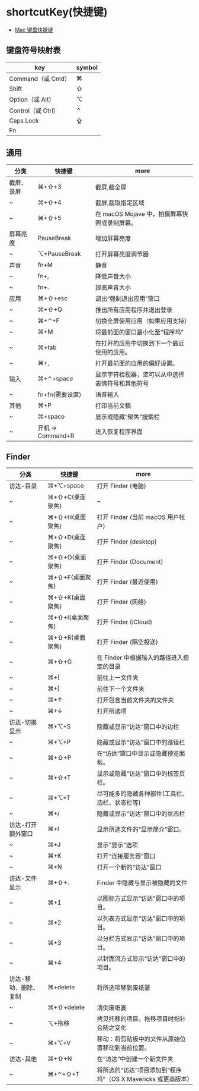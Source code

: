 # shortcutKey(快捷键)

- [Mac 键盘快捷键](https://support.apple.com/zh-cn/HT201236)

## 键盘符号映射表

| key                | symbol |
| ------------------ | ------ |
| Command（或 Cmd）  | ⌘      |
| Shift              | ⇧      |
| Option（或 Alt）   | ⌥      |
| Control（或 Ctrl） | ⌃      |
| Caps Lock          | ⇪      |
| Fn                 |        |

## 通用

| 分类       | 快捷键            | more                                             |
| ---------- | ----------------- | ------------------------------------------------ |
| 截屏、录屏 | ⌘+⇧+3             | 截屏,截全屏                                      |
| ~          | ⌘+⇧+4             | 截屏,截取指定区域                                |
| ~          | ⌘+⇧+5             | 在 macOS Mojave 中，拍摄屏幕快照或录制屏幕。     |
| 屏幕亮度   | PauseBreak        | 增加屏幕亮度                                     |
| ~          | ⌥+PauseBreak      | 打开屏幕亮度调节器                               |
| 声音       | fn+M              | 静音                                             |
| ~          | fn+,              | 降低声音大小                                     |
| ~          | fn+.              | 提高声音大小                                     |
| 应用       | ⌘+⇧+esc           | 调出“强制退出应用”窗口                           |
| ~          | ⌘+⇧+Q             | 推出所有应用程序并退出登录                       |
| ~          | ⌘+⌃+F             | 切换全屏使用应用（如果应用支持）                 |
| ~          | ⌘+M               | 将最前面的窗口最小化至“程序坞”                   |
| ~          | ⌘+tab             | 在打开的应用中切换到下一个最近使用的应用。       |
| ~          | ⌘+,               | 打开最前面的应用的偏好设置。                     |
| 输入       | ⌘+⌃+space         | 显示字符检视器，您可以从中选择表情符号和其他符号 |
| ~          | fn+fn(需要设置)   | 语音输入                                         |
| 其他       | ⌘+P               | 打印当前文稿                                     |
| ~          | ⌘+space           | 显示或隐藏“聚焦”搜索栏                           |
| ~          | 开机 -> Command+R | 进入恢复程序界面                                 |

## Finder

| 分类                  | 快捷键          | more                                                          |
| --------------------- | --------------- | ------------------------------------------------------------- |
| 访达-目录             | ⌘+⌥+space       | 打开 Finder (电脑)                                            |
| ~                     | ⌘+⇧+C(桌面聚焦) | ~                                                             |
| ~                     | ⌘+⇧+H(桌面聚焦) | 打开 Finder (当前 macOS 用户帐户)                             |
| ~                     | ⌘+⇧+D(桌面聚焦) | 打开 Finder (desktop)                                         |
| ~                     | ⌘+⇧+O(桌面聚焦) | 打开 Finder (Document)                                        |
| ~                     | ⌘+⇧+F(桌面聚焦) | 打开 Finder (最近使用)                                        |
| ~                     | ⌘+⇧+K(桌面聚焦) | 打开 Finder (网络)                                            |
| ~                     | ⌘+⇧+I(桌面聚焦) | 打开 Finder (iCloud)                                          |
| ~                     | ⌘+⇧+R(桌面聚焦) | 打开 Finder (隔空投送)                                        |
| ~                     | ⌘+⇧+G           | 在 Finder 中根据输入的路径进入指定的目录                      |
| ~                     | ⌘+[             | 前往上一文件夹                                                |
| ~                     | ⌘+]             | 前往下一个文件夹                                              |
| ~                     | ⌘+↑             | 打开包含当前文件夹的文件夹                                    |
| ~                     | ⌘+↓             | 打开所选项                                                    |
| 访达-切换显示         | ⌘+⌥+S           | 隐藏或显示“访达”窗口中的边栏                                  |
| ~                     | ⌘+⌥+P           | 隐藏或显示“访达”窗口中的路径栏                                |
| ~                     | ⌘+⇧+P           | 在“访达”窗口中显示或隐藏预览面板。                            |
| ~                     | ⌘+⇧+T           | 显示或隐藏“访达”窗口中的标签页栏。                            |
| ~                     | ⌘+⌥+T           | 尽可能多的隐藏各种部件(工具栏、边栏、状态栏等)                |
| ~                     | ⌘+/             | 隐藏或显示“访达”窗口中的状态栏                                |
| 访达-打开额外窗口     | ⌘+I             | 显示所选文件的“显示简介”窗口。                                |
| ~                     | ⌘+J             | 显示"显示"选项                                                |
| ~                     | ⌘+K             | 打开“连接服务器”窗口                                          |
| ~                     | ⌘+N             | 打开一个新的“访达”窗口                                        |
| 访达-文件显示         | ⌘+⇧+.           | Finder 中隐藏与显示被隐藏的文件                               |
| ~                     | ⌘+1             | 以图标方式显示“访达”窗口中的项目。                            |
| ~                     | ⌘+2             | 以列表方式显示“访达”窗口中的项目。                            |
| ~                     | ⌘+3             | 以分栏方式显示“访达”窗口中的项目。                            |
| ~                     | ⌘+4             | 以封面流方式显示“访达”窗口中的项目。                          |
| 访达-移动、删除、复制 | ⌘+delete        | 将所选项移到废纸篓                                            |
| ~                     | ⌘+⇧+delete      | 清倒废纸篓                                                    |
| ~                     | ⌥+拖移          | 拷贝托移的项目。拖移项目时指针会随之变化                      |
| ~                     | ⌘+⌥+V           | 移动：将剪贴板中的文件从原始位置移动到当前位置。              |
| 访达-其他             | ⌘+⇧+N           | 在“访达”中创建一个新文件夹                                    |
| ~                     | ⌘+⌃+⇧+T         | 将所选的“访达”项目添加到“程序坞”（OS X Mavericks 或更高版本） |


